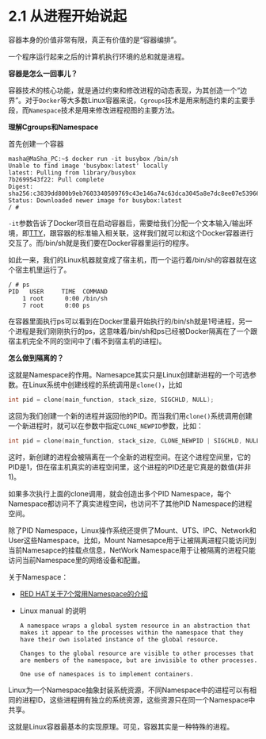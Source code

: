 # 2.1 从进程开始说起

容器本身的价值非常有限，真正有价值的是“容器编排”。

一个程序运行起来之后的计算机执行环境的总和就是进程。

**容器是怎么一回事儿？**

容器技术的核心功能，就是通过约束和修改进程的动态表现，为其创造一个“边界”。对于`Docker`等大多数Linux容器来说，`Cgroups`技术是用来制造约束的主要手段，而`Namespace`技术是用来修改进程视图的主要方法。

**理解Cgroups和Namespace**

首先创建一个容器

```shell
masha@MaSha_PC:~$ docker run -it busybox /bin/sh
Unable to find image 'busybox:latest' locally
latest: Pulling from library/busybox
7b2699543f22: Pull complete
Digest: sha256:c3839dd800b9eb7603340509769c43e146a74c63dca3045a8e7dc8ee07e53966
Status: Downloaded newer image for busybox:latest
/ #
```

`-it`参数告诉了Docker项目在启动容器后，需要给我们分配一个文本输入/输出环境，即[TTY](https://docs.kernel.org/driver-api/tty/index.html)，跟容器的标准输入相关联，这样我们就可以和这个Docker容器进行交互了。而/bin/sh就是我们要在Docker容器里运行的程序。

如此一来，我们的Linux机器就变成了宿主机，而一个运行着/bin/sh的容器就在这个宿主机里运行了。

```shell
/ # ps
PID   USER     TIME  COMMAND
    1 root      0:00 /bin/sh
    7 root      0:00 ps
```

在容器里面执行ps可以看到在Docker里最开始执行的/bin/sh就是1号进程，另一个进程是我们刚刚执行的ps，这意味着/bin/sh和ps已经被Docker隔离在了一个跟宿主机完全不同的空间中了(看不到宿主机的进程)。

**怎么做到隔离的？**

这就是Namespace的作用。Namesapce其实只是Linux创建新进程的一个可选参数。在Linux系统中创建线程的系统调用是`clone()`，比如

```C
int pid = clone(main_function, stack_size, SIGCHLD, NULL);
```

这回为我们创建一个新的进程并返回他的PID。而当我们用`clone()`系统调用创建一个新进程时，就可以在参数中指定`CLONE_NEWPID`参数，比如：

```C
int pid = clone(main_function, stack_size, CLONE_NEWPID | SIGCHLD, NULL);
```

这时，新创建的进程会被隔离在一个全新的进程空间。在这个进程空间里，它的PID是1，但在宿主机真实的进程空间里，这个进程的PID还是它真是的数值(并非1)。

如果多次执行上面的clone调用，就会创造出多个PID Namespace，每个Namespace都访问不了真实进程空间，也访问不了其他PID Namespace的进程空间。

除了PID Namespace，Linux操作系统还提供了Mount、UTS、IPC、Network和User这些Namespace。比如，Mount Namesapce用于让被隔离进程只能访问到当前Namesapce的挂载点信息，NetWork Namespace用于让被隔离的进程只能访问当前Namespace里的网络设备和配置。

关于Namespace：

* [RED HAT关于7个常用Namespace的介绍](https://www.redhat.com/sysadmin/7-linux-namespaces)

* Linux manual 的说明

    ```text
    A namespace wraps a global system resource in an abstraction that makes it appear to the processes within the namespace that they have their own isolated instance of the global resource. 

    Changes to the global resource are visible to other processes that are members of the namespace, but are invisible to other processes.

    One use of namespaces is to implement containers.
    ```

Linux为一个Namespace抽象封装系统资源，不同Namespace中的进程可以有相同的进程ID，这些进程拥有独立的系统资源，这些资源只在同一个Namespace中共享。

这就是Linux容器最基本的实现原理。可见，容器其实是一种特殊的进程。